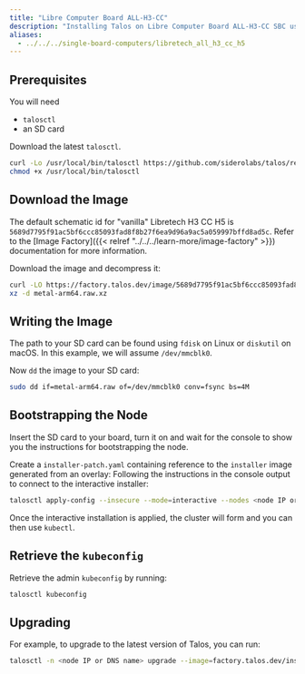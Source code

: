 ```yaml
---
title: "Libre Computer Board ALL-H3-CC"
description: "Installing Talos on Libre Computer Board ALL-H3-CC SBC using raw disk image."
aliases:
  - ../../../single-board-computers/libretech_all_h3_cc_h5
---
```


## Prerequisites

You will need

- `talosctl`
- an SD card

Download the latest `talosctl`.

```bash
curl -Lo /usr/local/bin/talosctl https://github.com/siderolabs/talos/releases/download/{{< release >}}/talosctl-$(uname -s | tr "[:upper:]" "[:lower:]")-amd64
chmod +x /usr/local/bin/talosctl
```

## Download the Image

The default schematic id for "vanilla" Libretech H3 CC H5 is `5689d7795f91ac5bf6ccc85093fad8f8b27f6ea9d96a9ac5a059997bffd8ad5c`.
Refer to the [Image Factory]({{< relref "../../../learn-more/image-factory" >}}) documentation for more information.

Download the image and decompress it:

```bash
curl -LO https://factory.talos.dev/image/5689d7795f91ac5bf6ccc85093fad8f8b27f6ea9d96a9ac5a059997bffd8ad5c/{{< release >}}/metal-arm64.raw.xz
xz -d metal-arm64.raw.xz
```

## Writing the Image

The path to your SD card can be found using `fdisk` on Linux or `diskutil` on macOS.
In this example, we will assume `/dev/mmcblk0`.

Now `dd` the image to your SD card:

```bash
sudo dd if=metal-arm64.raw of=/dev/mmcblk0 conv=fsync bs=4M
```

## Bootstrapping the Node

Insert the SD card to your board, turn it on and wait for the console to show you the instructions for bootstrapping the node.

Create a `installer-patch.yaml` containing reference to the `installer` image generated from an overlay:
Following the instructions in the console output to connect to the interactive installer:

```bash
talosctl apply-config --insecure --mode=interactive --nodes <node IP or DNS name>
```

Once the interactive installation is applied, the cluster will form and you can then use `kubectl`.

## Retrieve the `kubeconfig`

Retrieve the admin `kubeconfig` by running:

```bash
talosctl kubeconfig
```

## Upgrading

For example, to upgrade to the latest version of Talos, you can run:

```bash
talosctl -n <node IP or DNS name> upgrade --image=factory.talos.dev/installer/5689d7795f91ac5bf6ccc85093fad8f8b27f6ea9d96a9ac5a059997bffd8ad5c:{{< release >}}
```

